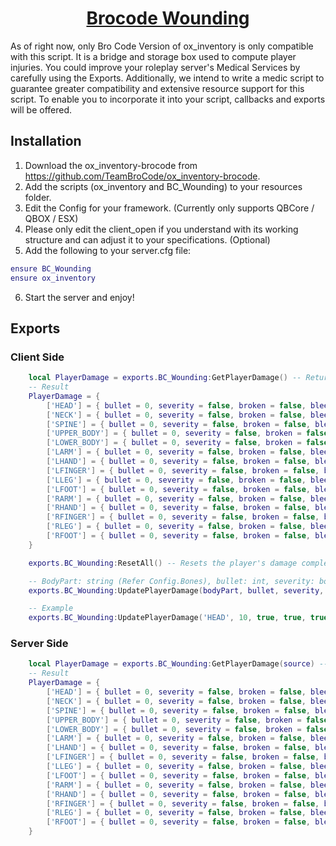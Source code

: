 <h1 align="center"><a href="https://discord.gg/brocode" target="_blank" rel="noopener noreferrer">Brocode Wounding</a></h1>

As of right now, only Bro Code Version of ox_inventory is only compatible with this script. It is a bridge and storage box used to compute player injuries. You could improve your roleplay server's Medical Services by carefully using the Exports. Additionally, we intend to write a medic script to guarantee greater compatibility and extensive resource support for this script. To enable you to incorporate it into your script, callbacks and exports will be offered.

## Installation

1. Download the ox_inventory-brocode from https://github.com/TeamBroCode/ox_inventory-brocode.
2. Add the scripts (ox_inventory and BC_Wounding) to your resources folder.
3. Edit the Config for your framework. (Currently only supports QBCore / QBOX / ESX)
4. Please only edit the client_open if you understand with its working structure and can adjust it to your specifications. (Optional)
5. Add the following to your server.cfg file:

```lua
ensure BC_Wounding
ensure ox_inventory
```

6. Start the server and enjoy!

## Exports

### Client Side

```lua
    local PlayerDamage = exports.BC_Wounding:GetPlayerDamage() -- Returns the player's damage. Returns a table.
    -- Result
    PlayerDamage = {
        ['HEAD'] = { bullet = 0, severity = false, broken = false, bleeding = false },
        ['NECK'] = { bullet = 0, severity = false, broken = false, bleeding = false },
        ['SPINE'] = { bullet = 0, severity = false, broken = false, bleeding = false },
        ['UPPER_BODY'] = { bullet = 0, severity = false, broken = false, bleeding = false },
        ['LOWER_BODY'] = { bullet = 0, severity = false, broken = false, bleeding = false },
        ['LARM'] = { bullet = 0, severity = false, broken = false, bleeding = false },
        ['LHAND'] = { bullet = 0, severity = false, broken = false, bleeding = false },
        ['LFINGER'] = { bullet = 0, severity = false, broken = false, bleeding = false },
        ['LLEG'] = { bullet = 0, severity = false, broken = false, bleeding = false },
        ['LFOOT'] = { bullet = 0, severity = false, broken = false, bleeding = false },
        ['RARM'] = { bullet = 0, severity = false, broken = false, bleeding = false },
        ['RHAND'] = { bullet = 0, severity = false, broken = false, bleeding = false },
        ['RFINGER'] = { bullet = 0, severity = false, broken = false, bleeding = false },
        ['RLEG'] = { bullet = 0, severity = false, broken = false, bleeding = false },
        ['RFOOT'] = { bullet = 0, severity = false, broken = false, bleeding = false },
    }

    exports.BC_Wounding:ResetAll() -- Resets the player's damage completely.

    -- BodyPart: string (Refer Config.Bones), bullet: int, severity: bool, broken: bool, bleeding: bool
    exports.BC_Wounding:UpdatePlayerDamage(bodyPart, bullet, severity, broken, bleeding) -- Updates the player's damage.

    -- Example
    exports.BC_Wounding:UpdatePlayerDamage('HEAD', 10, true, true, true) -- Updates the player's head damage.
```

### Server Side

```lua
    local PlayerDamage = exports.BC_Wounding:GetPlayerDamage(source) -- Returns the player's damage. Returns a table.
    -- Result
    PlayerDamage = {
        ['HEAD'] = { bullet = 0, severity = false, broken = false, bleeding = false },
        ['NECK'] = { bullet = 0, severity = false, broken = false, bleeding = false },
        ['SPINE'] = { bullet = 0, severity = false, broken = false, bleeding = false },
        ['UPPER_BODY'] = { bullet = 0, severity = false, broken = false, bleeding = false },
        ['LOWER_BODY'] = { bullet = 0, severity = false, broken = false, bleeding = false },
        ['LARM'] = { bullet = 0, severity = false, broken = false, bleeding = false },
        ['LHAND'] = { bullet = 0, severity = false, broken = false, bleeding = false },
        ['LFINGER'] = { bullet = 0, severity = false, broken = false, bleeding = false },
        ['LLEG'] = { bullet = 0, severity = false, broken = false, bleeding = false },
        ['LFOOT'] = { bullet = 0, severity = false, broken = false, bleeding = false },
        ['RARM'] = { bullet = 0, severity = false, broken = false, bleeding = false },
        ['RHAND'] = { bullet = 0, severity = false, broken = false, bleeding = false },
        ['RFINGER'] = { bullet = 0, severity = false, broken = false, bleeding = false },
        ['RLEG'] = { bullet = 0, severity = false, broken = false, bleeding = false },
        ['RFOOT'] = { bullet = 0, severity = false, broken = false, bleeding = false },
    }
```
